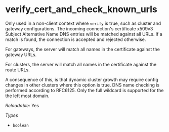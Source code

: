 # verify_cert_and_check_known_urls

Only used in a non-client context where `verify` is true, such as cluster and gateway configurations.
The incoming connection's certificate x509v3 Subject Alternative Name DNS entries will be matched against
all URLs. If a match is found, the connection is accepted and rejected otherwise.

For gateways, the server will match all names in the certificate against the gateway URLs.

For clusters, the server will match all names in the certificate against the route URLs.

A consequence of this, is that dynamic cluster growth may require config changes in other clusters where this
option is true. DNS name checking is performed according to RFC6125. Only the full wildcard is supported for the
the left most domain.

*Reloadable*: Yes

*Types*

- `boolean`


